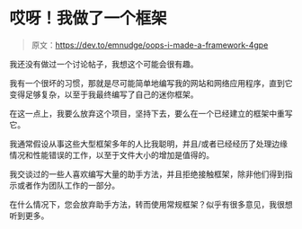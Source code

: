 # 哎呀！我做了一个框架

> 原文：<https://dev.to/emnudge/oops-i-made-a-framework-4gpe>

我还没有做过一个讨论帖子，我想这个可能会很有趣。

我有一个很坏的习惯，那就是尽可能简单地编写我的网站和网络应用程序，直到它变得足够复杂，以至于我最终编写了自己的迷你框架。

在这一点上，我要么放弃这个项目，坚持下去，要么在一个已经建立的框架中重写它。

我通常假设从事这些大型框架多年的人比我聪明，并且/或者已经经历了处理边缘情况和性能错误的工作，以至于文件大小的增加是值得的。

我交谈过的一些人喜欢编写大量的助手方法，并且拒绝接触框架，除非他们得到指示或者作为团队工作的一部分。

在什么情况下，您会放弃助手方法，转而使用常规框架？似乎有很多意见，我很想听到更多。